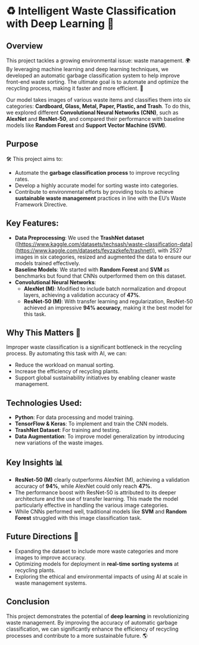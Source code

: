 # ♻️ Intelligent Waste Classification with Deep Learning 🧠

## Overview
This project tackles a growing environmental issue: waste management. 🌍 By leveraging machine learning and deep learning techniques, we developed an automatic garbage classification system to help improve front-end waste sorting. The ultimate goal is to automate and optimize the recycling process, making it faster and more efficient. 🚮

Our model takes images of various waste items and classifies them into six categories: **Cardboard, Glass, Metal, Paper, Plastic, and Trash**. To do this, we explored different **Convolutional Neural Networks (CNN)**, such as **AlexNet** and **ResNet-50**, and compared their performance with baseline models like **Random Forest** and **Support Vector Machine (SVM)**.

## Purpose
🛠️ This project aims to:
- Automate the **garbage classification process** to improve recycling rates.
- Develop a highly accurate model for sorting waste into categories.
- Contribute to environmental efforts by providing tools to achieve **sustainable waste management** practices in line with the EU’s Waste Framework Directive.

## Key Features:
- **Data Preprocessing**: We used the **TrashNet dataset** ([https://www.kaggle.com/datasets/techsash/waste-classification-data](https://www.kaggle.com/datasets/feyzazkefe/trashnet)), with 2527 images in six categories, resized and augmented the data to ensure our models trained effectively.
- **Baseline Models**: We started with **Random Forest** and **SVM** as benchmarks but found that CNNs outperformed them on this dataset.
- **Convolutional Neural Networks**:
  - **AlexNet (M)**: Modified to include batch normalization and dropout layers, achieving a validation accuracy of **47%**.
  - **ResNet-50 (M)**: With transfer learning and regularization, ResNet-50 achieved an impressive **94% accuracy**, making it the best model for this task.

## Why This Matters 🌱
Improper waste classification is a significant bottleneck in the recycling process. By automating this task with AI, we can:
- Reduce the workload on manual sorting.
- Increase the efficiency of recycling plants.
- Support global sustainability initiatives by enabling cleaner waste management.

## Technologies Used:
- **Python**: For data processing and model training.
- **TensorFlow & Keras**: To implement and train the CNN models.
- **TrashNet Dataset**: For training and testing.
- **Data Augmentation**: To improve model generalization by introducing new variations of the waste images.

## Key Insights 📊
- **ResNet-50 (M)** clearly outperforms AlexNet (M), achieving a validation accuracy of **94%**, while AlexNet could only reach **47%**.
- The performance boost with ResNet-50 is attributed to its deeper architecture and the use of transfer learning. This made the model particularly effective in handling the various image categories.
- While CNNs performed well, traditional models like **SVM** and **Random Forest** struggled with this image classification task.

## Future Directions 🚀
- Expanding the dataset to include more waste categories and more images to improve accuracy.
- Optimizing models for deployment in **real-time sorting systems** at recycling plants.
- Exploring the ethical and environmental impacts of using AI at scale in waste management systems.

## Conclusion
This project demonstrates the potential of **deep learning** in revolutionizing waste management. By improving the accuracy of automatic garbage classification, we can significantly enhance the efficiency of recycling processes and contribute to a more sustainable future. 🌎
